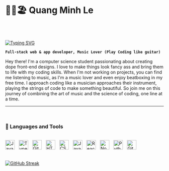 # 💆‍♂️🏖 Quang Minh Le
<br>
<br>

[![Typing SVG](https://readme-typing-svg.demolab.com?font=Fira+Code&size=22&pause=1000&color=F75C7E&width=435&lines=Full-stack+web+%26+app+developer;3+years+of+coding+experience;UX%2FUI+Enthousiast)](https://git.io/typing-svg)
<br>

**`Full-stack web & app developer, Music Lover (Play Coding like guitar)`**
<br>

Hey there! I'm a computer science student passionating about creating dope front-end designs. I love to make things look fancy ass and bring them to life with my coding skills. When I'm not working on projects, you can find me listening to music, as I'm a music lover and even enjoy beatboxing in my free time. I approach coding like a musician approaches their instrument, playing the strings of code to make something beautiful. So join me on this journey of combining the art of music and the science of coding, one line at a time.

---
<br>

### 🧰 Languages and Tools
<br>

<img align="left" alt="Java" width="30px" style="padding-right:10px;" src="https://cdn.jsdelivr.net/gh/devicons/devicon/icons/java/java-original.svg"/>
<img align="left" alt="TypeScript" width="30px" style="padding-right:10px;" src="https://cdn.jsdelivr.net/gh/devicons/devicon/icons/typescript/typescript-plain.svg" />
<img align="left" alt="Git" width="30px" style="padding-right:10px;" src="https://cdn.jsdelivr.net/gh/devicons/devicon/icons/git/git-original.svg" />
<img align="left" alt="HTML" width="30px" style="padding-right:10px;" src="https://cdn.jsdelivr.net/gh/devicons/devicon/icons/html5/html5-plain.svg" />
<img align="left" alt="CSS" width="30px" style="padding-right:10px;" src="https://cdn.jsdelivr.net/gh/devicons/devicon/icons/css3/css3-plain.svg" />
<img align="left" alt="JavaScript" width="30px" style="padding-right:10px;" src="https://cdn.jsdelivr.net/gh/devicons/devicon/icons/javascript/javascript-plain.svg" />
<img align="left" alt="React" width="30px" style="padding-right:10px;" src="https://cdn.jsdelivr.net/gh/devicons/devicon/icons/react/react-original.svg" />
<img align="left" alt="NodeJS" width="30px" style="padding-right:10px;" src="https://cdn.jsdelivr.net/gh/devicons/devicon/icons/nodejs/nodejs-original.svg" />
<img align="left" alt="Python" width="30px" style="padding-right:10px;" src="https://cdn.jsdelivr.net/gh/devicons/devicon/icons/python/python-plain.svg" />
<img align="left" alt="GitHub" width="30px" style="padding-right:10px;" src="https://cdn.jsdelivr.net/gh/devicons/devicon/icons/github/github-original.svg" />
<br />
<br>
<br>

[![GitHub Streak](https://streak-stats.demolab.com?user=QuangMinh-Le)](https://git.io/streak-stats)

<!--
**QuangMinh-Le/QuangMinh-Le** is a ✨ _special_ ✨ repository because its `README.md` (this file) appears on your GitHub profile.

Here are some ideas to get you started:

- 🔭 I’m currently working on ...
- 🌱 I’m currently learning ...
- 👯 I’m looking to collaborate on ...
- 🤔 I’m looking for help with ...
- 💬 Ask me about ...
- 📫 How to reach me: ...
- 😄 Pronouns: ...
- ⚡ Fun fact: ...
-->
